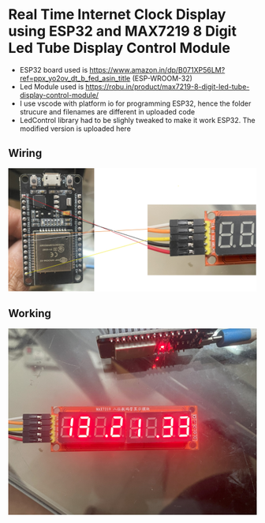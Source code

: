 # Real Time Internet Clock Display using ESP32 and MAX7219 8 Digit Led Tube Display Control Module

- ESP32 board used is https://www.amazon.in/dp/B071XP56LM?ref=ppx_yo2ov_dt_b_fed_asin_title (ESP-WROOM-32)
- Led Module used is https://robu.in/product/max7219-8-digit-led-tube-display-control-module/
- I use vscode with platform io for programming ESP32, hence the folder strucure and filenames are different in uploaded code
- LedControl library had to be slighly tweaked to make it work ESP32. The modified version is uploaded here

## Wiring

![wiring](connection.jpg)

## Working

![working](IMG_4276.jpg)